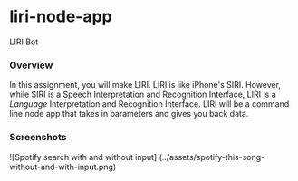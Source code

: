 # liri-node-app
 LIRI Bot  

### Overview

In this assignment, you will make LIRI. LIRI is like iPhone's SIRI. However, while SIRI is a Speech Interpretation and Recognition Interface, LIRI is a _Language_ Interpretation and Recognition Interface. LIRI will be a command line node app that takes in parameters and gives you back data.

### Screenshots
![Spotify search with and without input]
(../assets/spotify-this-song-without-and-with-input.png)
